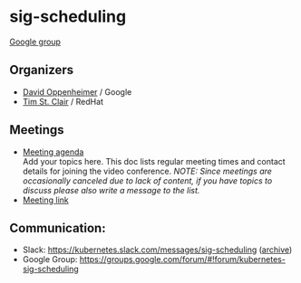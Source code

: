 # sig-scheduling

[Google group](https://groups.google.com/forum/#!forum/kubernetes-sig-scheduling)

## Organizers

- [David Oppenheimer](https://github.com/davidopp) / Google
- [Tim St. Clair](https://github.com/timothysc) / RedHat

## Meetings

- [Meeting agenda](https://docs.google.com/document/d/13mwye7nvrmV11q9_Eg77z-1w3X7Q1GTbslpml4J7F3A/edit)  
  Add your topics here. This doc lists regular meeting times and contact details
  for joining the video conference. _NOTE: Since meetings are occasionally
  canceled due to lack of content, if you have topics to discuss please also
  write a message to the list._
- [Meeting link](https://zoom.us/zoomconference?m=rN2RrBUYxXgXY4EMiWWgQP6Vslgcsn86)

## Communication:
* Slack: <https://kubernetes.slack.com/messages/sig-scheduling> ([archive](http://kubernetes.slackarchive.io/sig-scheduling))
* Google Group: <https://groups.google.com/forum/#!forum/kubernetes-sig-scheduling>

